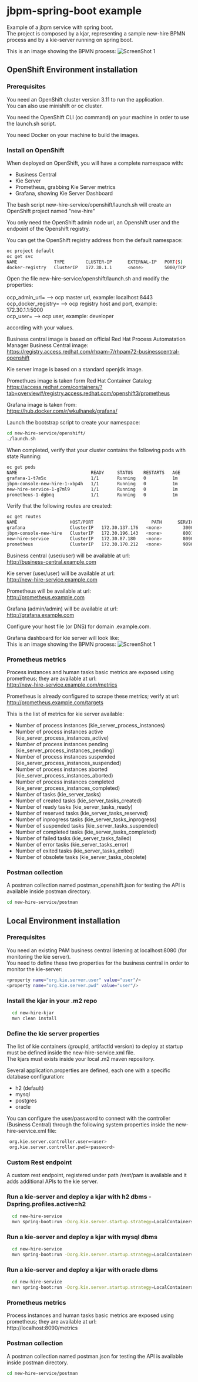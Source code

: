 jbpm-spring-boot example
=============================

Example of a jbpm service with spring boot.<br>
The project is composed by a kjar, representing a sample new-hire BPMN process and by a kie-server running on spring boot.<br>

This is an image showing the BPMN process:
![ScreenShot 1](images/newhire.png)

## OpenShift Environment installation

### Prerequisites

You need an OpenShift cluster version 3.11 to run the application.<br>
You can also use minishift or oc cluster.

You need the OpenShift CLI (oc command) on your machine in order to use the launch.sh script.

You need Docker on your machine to build the images.

### Install on OpenShift

When deployed on OpenShift, you will have a complete namespace with:<br>
 - Business Central
 - Kie Server
 - Prometheus, grabbing Kie Server metrics
 - Grafana, showing Kie Server Dashboard

The bash script new-hire-service/openshift/launch.sh will create an OpenShift project named "new-hire"

You only need the OpenShift admin node url, an Openshift user and the endpoint of the Openshift registry.

You can get the OpenShift registry address from the default namespace:

```bash
oc project default
oc get svc
NAME              TYPE        CLUSTER-IP      EXTERNAL-IP   PORT(S)                   AGE
docker-registry   ClusterIP   172.30.1.1      <none>        5000/TCP                  59d
```

Open the file new-hire-service/openshift/launch.sh and modify the properties:<br><br>
ocp_admin_url= --> ocp master url, example: localhost:8443<br>
ocp_docker_registry= --> ocp registry host and port, example: 172.30.1.1:5000<br>
ocp_user= --> ocp user, example: developer

according with your values.

Business central image is based on official Red Hat Process Automatation Manager Business Central image:<br>
https://registry.access.redhat.com/rhpam-7/rhpam72-businesscentral-openshift

Kie server image is based on a standard openjdk image.

Promethues image is taken form Red Hat Container Catalog:<br>
https://access.redhat.com/containers/?tab=overview#/registry.access.redhat.com/openshift3/prometheus

Grafana image is taken from:<br>
https://hub.docker.com/r/wkulhanek/grafana/

Launch the bootstrap script to create your namespace:

```bash
cd new-hire-service/openshift/
./launch.sh
```

When completed, verify that your cluster contains the following pods with state Running:

```bash
oc get pods
NAME                            READY     STATUS    RESTARTS   AGE
grafana-1-t7m5x                 1/1       Running   0          1m
jbpm-console-new-hire-1-xbp4h   1/1       Running   0          1m
new-hire-service-1-g7ml9        1/1       Running   0          1m
prometheus-1-dgbnq              1/1       Running   0          1m
```

Verify that the following routes are created:

```bash
oc get routes
NAME                    HOST/PORT                      PATH      SERVICES                PORT      TERMINATION   WILDCARD
grafana                 ClusterIP   172.30.137.176   <none>        3000/TCP                              1m
jbpm-console-new-hire   ClusterIP   172.30.196.143   <none>        8001/TCP,8080/TCP,8443/TCP,8778/TCP   2m
new-hire-service        ClusterIP   172.30.87.180    <none>        8090/TCP                              1m
prometheus              ClusterIP   172.30.170.212   <none>        9090/TCP                              1m
```

Business central (user/user) will be available at url:<br>
http://business-central.example.com

Kie server (user/user) will be available at url:<br>
http://new-hire-service.example.com

Prometheus will be available at url:<br>
http://prometheus.example.com

Grafana (admin/admin) will be available at url:<br>
http://grafana.example.com

Configure your host file (or DNS) for domain .example.com.

Grafana dashboard for kie server will look like:<br>
This is an image showing the BPMN process:
![ScreenShot 1](images/kieserver.png)

### Prometheus metrics

Process instances and human tasks basic metrics are exposed using prometheus; they are available at url:<br>
http://new-hire-service.example.com/metrics

Prometheus is already configured to scrape these metrics; verify at url:<br>
http://prometheus.example.com/targets

This is the list of metrics for kie server available:
 - Number of process instances (kie_server_process_instances)
 - Number of process instances active (kie_server_process_instances_active)
 - Number of process instances pending (kie_server_process_instances_pending)
 - Number of process instances suspended (kie_server_process_instances_suspended)
 - Number of process instances aborted (kie_server_process_instances_aborted)
 - Number of process instances completed (kie_server_process_instances_completed)
 - Number of tasks (kie_server_tasks)
 - Number of created tasks (kie_server_tasks_created)
 - Number of ready tasks (kie_server_tasks_ready)
 - Number of reserved tasks (kie_server_tasks_reserved)
 - Number of inprogress tasks (kie_server_tasks_inprogress)
 - Number of suspended tasks (kie_server_tasks_suspended)
 - Number of completed tasks (kie_server_tasks_completed)
 - Number of failed tasks (kie_server_tasks_failed)
 - Number of error tasks (kie_server_tasks_error)
 - Number of exited tasks (kie_server_tasks_exited)
 - Number of obsolete tasks (kie_server_tasks_obsolete)   

### Postman collection

A postman collection named postman_openshift.json for testing the API is available inside postman directory.

```bash
cd new-hire-service/postman
```

## Local Environment installation

### Prerequisites

You need an existing PAM business central listening at localhost:8080 (for monitoring the kie server).<br>
You need to define these two properties for the business central in order to monitor the kie-server:
```bash
<property name="org.kie.server.user" value="user"/>
<property name="org.kie.server.pwd" value="user"/>
```

### Install the kjar in your .m2 repo

```bash
  cd new-hire-kjar
  mvn clean install
```

### Define the kie server properties

The list of kie containers (groupId, artifactId version) to deploy at startup must be defined inside the new-hire-service.xml file.<br>
The kjars must exists inside your local .m2 maven repository.

Several application.properties are defined, each one with a specific database configuration:
 - h2 (default)
 - mysql
 - postgres
 - oracle

You can configure the user/password to connect with the controller (Business Central) through the following system properties inside the new-hire-service.xml file:

```bash
 org.kie.server.controller.user=<user>
 org.kie.server.controller.pwd=<password>
```


### Custom Rest endpoint

A custom rest endpoint, registered under path /rest/pam is available and it adds additional APIs to the kie server.

### Run a kie-server and deploy a kjar with h2 dbms -Dspring.profiles.active=h2

```bash
  cd new-hire-service
  mvn spring-boot:run -Dorg.kie.server.startup.strategy=LocalContainersStartupStrategy
```

### Run a kie-server and deploy a kjar with mysql dbms

```bash
  cd new-hire-service
  mvn spring-boot:run -Dorg.kie.server.startup.strategy=LocalContainersStartupStrategy -Dspring.profiles.active=mysql
```

### Run a kie-server and deploy a kjar with oracle dbms

```bash
  cd new-hire-service
  mvn spring-boot:run -Dorg.kie.server.startup.strategy=LocalContainersStartupStrategy -Dspring.profiles.active=oracle
```

### Prometheus metrics

Process instances and human tasks basic metrics are exposed using prometheus; they are available at url:<br>
http://localhost:8090/metrics

### Postman collection

A postman collection named postman.json for testing the API is available inside postman directory.

```bash
cd new-hire-service/postman
```
